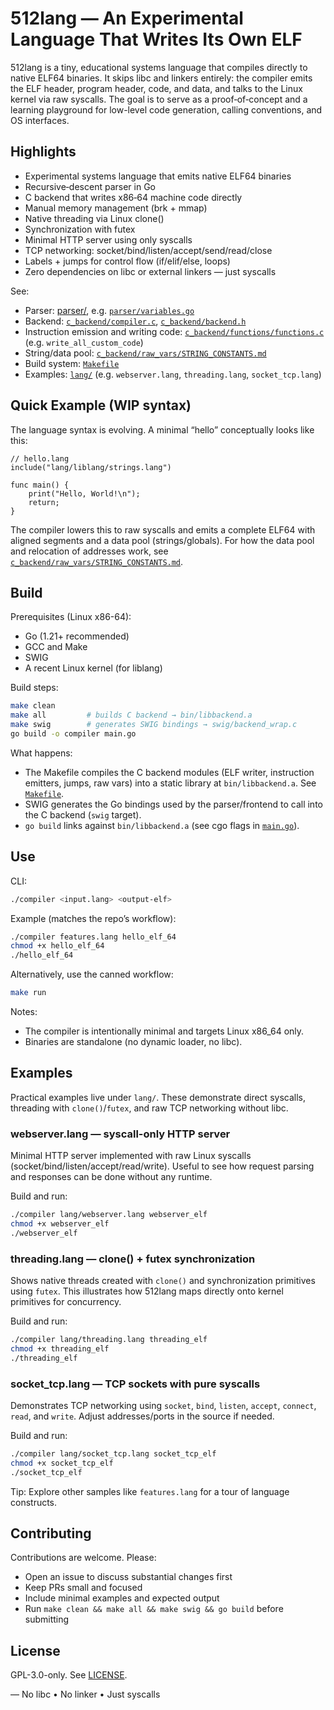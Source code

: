 # 512lang — An Experimental Language That Writes Its Own ELF

512lang is a tiny, educational systems language that compiles directly to native ELF64 binaries. It skips libc and linkers entirely: the compiler emits the ELF header, program header, code, and data, and talks to the Linux kernel via raw syscalls. The goal is to serve as a proof‑of‑concept and a learning playground for low-level code generation, calling conventions, and OS interfaces.


## Highlights

- Experimental systems language that emits native ELF64 binaries
- Recursive‑descent parser in Go
- C backend that writes x86‑64 machine code directly
- Manual memory management (brk + mmap)
- Native threading via Linux clone()
- Synchronization with futex
- Minimal HTTP server using only syscalls
- TCP networking: socket/bind/listen/accept/send/read/close
- Labels + jumps for control flow (if/elif/else, loops)
- Zero dependencies on libc or external linkers — just syscalls

See:
- Parser: [parser/](parser/), e.g. [`parser/variables.go`](parser/variables.go)
- Backend: [`c_backend/compiler.c`](c_backend/compiler.c), [`c_backend/backend.h`](c_backend/backend.h)
- Instruction emission and writing code: [`c_backend/functions/functions.c`](c_backend/functions/functions.c) (e.g. `write_all_custom_code`)
- String/data pool: [`c_backend/raw_vars/STRING_CONSTANTS.md`](c_backend/raw_vars/STRING_CONSTANTS.md)
- Build system: [`Makefile`](Makefile)
 - Examples: [`lang/`](lang/) (e.g. `webserver.lang`, `threading.lang`, `socket_tcp.lang`)

## Quick Example (WIP syntax)

The language syntax is evolving. A minimal “hello” conceptually looks like this:

```512lang
// hello.lang
include("lang/liblang/strings.lang")

func main() {
    print("Hello, World!\n");
    return;
}
```

The compiler lowers this to raw syscalls and emits a complete ELF64 with aligned segments and a data pool (strings/globals). For how the data pool and relocation of addresses work, see [`c_backend/raw_vars/STRING_CONSTANTS.md`](c_backend/raw_vars/STRING_CONSTANTS.md).

## Build

Prerequisites (Linux x86-64):
- Go (1.21+ recommended)
- GCC and Make
- SWIG
- A recent Linux kernel (for liblang)

Build steps:
```bash
make clean
make all         # builds C backend → bin/libbackend.a
make swig        # generates SWIG bindings → swig/backend_wrap.c
go build -o compiler main.go
```

What happens:
- The Makefile compiles the C backend modules (ELF writer, instruction emitters, jumps, raw vars) into a static library at `bin/libbackend.a`. See [`Makefile`](Makefile).
- SWIG generates the Go bindings used by the parser/frontend to call into the C backend (`swig` target).
- `go build` links against `bin/libbackend.a` (see cgo flags in [`main.go`](main.go)).

## Use

CLI:
```bash
./compiler <input.lang> <output-elf>
```

Example (matches the repo’s workflow):
```bash
./compiler features.lang hello_elf_64
chmod +x hello_elf_64
./hello_elf_64
```

Alternatively, use the canned workflow:
```bash
make run
```

Notes:
- The compiler is intentionally minimal and targets Linux x86_64 only.
- Binaries are standalone (no dynamic loader, no libc).

## Examples

Practical examples live under `lang/`. These demonstrate direct syscalls, threading with `clone()`/`futex`, and raw TCP networking without libc.

### webserver.lang — syscall-only HTTP server
Minimal HTTP server implemented with raw Linux syscalls (socket/bind/listen/accept/read/write). Useful to see how request parsing and responses can be done without any runtime.

Build and run:
```bash
./compiler lang/webserver.lang webserver_elf
chmod +x webserver_elf
./webserver_elf
```

### threading.lang — clone() + futex synchronization
Shows native threads created with `clone()` and synchronization primitives using `futex`. This illustrates how 512lang maps directly onto kernel primitives for concurrency.

Build and run:
```bash
./compiler lang/threading.lang threading_elf
chmod +x threading_elf
./threading_elf
```

### socket_tcp.lang — TCP sockets with pure syscalls
Demonstrates TCP networking using `socket`, `bind`, `listen`, `accept`, `connect`, `read`, and `write`. Adjust addresses/ports in the source if needed.

Build and run:
```bash
./compiler lang/socket_tcp.lang socket_tcp_elf
chmod +x socket_tcp_elf
./socket_tcp_elf
```

Tip: Explore other samples like `features.lang` for a tour of language constructs.

## Contributing

Contributions are welcome. Please:
- Open an issue to discuss substantial changes first
- Keep PRs small and focused
- Include minimal examples and expected output
- Run `make clean && make all && make swig && go build` before submitting

## License

GPL-3.0-only. See [LICENSE](LICENSE).

—
No libc • No linker • Just syscalls